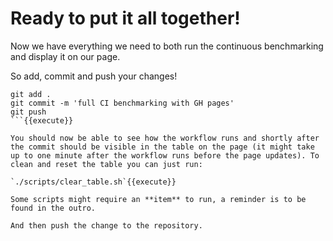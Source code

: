 # Ready to put it all together!
Now we have everything we need to both run the continuous benchmarking and display it on our page. 

So add, commit and push your changes!
```
git add .
git commit -m 'full CI benchmarking with GH pages'
git push
```{{execute}}

You should now be able to see how the workflow runs and shortly after the commit should be visible in the table on the page (it might take up to one minute after the workflow runs before the page updates). To clean and reset the table you can just run:

`./scripts/clear_table.sh`{{execute}}

Some scripts might require an **item** to run, a reminder is to be found in the outro.

And then push the change to the repository. 

